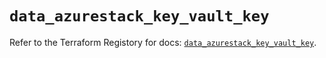 # `data_azurestack_key_vault_key`

Refer to the Terraform Registory for docs: [`data_azurestack_key_vault_key`](https://www.terraform.io/docs/providers/azurestack/d/key_vault_key).
